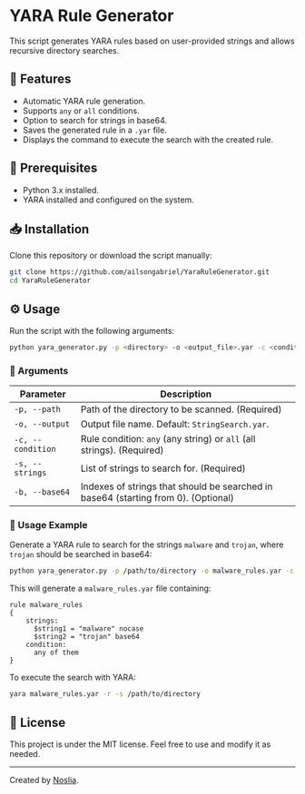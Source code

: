 # YARA Rule Generator

This script generates YARA rules based on user-provided strings and allows recursive directory searches.

## 🚀 Features

- Automatic YARA rule generation.
- Supports `any` or `all` conditions.
- Option to search for strings in base64.
- Saves the generated rule in a `.yar` file.
- Displays the command to execute the search with the created rule.

## 📌 Prerequisites

- Python 3.x installed.
- YARA installed and configured on the system.

## 📥 Installation

Clone this repository or download the script manually:

```sh
git clone https://github.com/ailsongabriel/YaraRuleGenerator.git
cd YaraRuleGenerator
```

## ⚙️ Usage

Run the script with the following arguments:

```sh
python yara_generator.py -p <directory> -o <output_file>.yar -c <condition> -s <string1> <string2> ... [-b <base64_indexes>]
```

### 🔹 Arguments

| Parameter         | Description                                                                        |
| ----------------- | ---------------------------------------------------------------------------------- |
| `-p, --path`      | Path of the directory to be scanned. (Required)                                    |
| `-o, --output`    | Output file name. Default: `StringSearch.yar`.                                     |
| `-c, --condition` | Rule condition: `any` (any string) or `all` (all strings). (Required)              |
| `-s, --strings`   | List of strings to search for. (Required)                                          |
| `-b, --base64`    | Indexes of strings that should be searched in base64 (starting from 0). (Optional) |

### 🔹 Usage Example

Generate a YARA rule to search for the strings `malware` and `trojan`, where `trojan` should be searched in base64:

```sh
python yara_generator.py -p /path/to/directory -o malware_rules.yar -c any -s malware trojan -b 1
```

This will generate a `malware_rules.yar` file containing:

```yara
rule malware_rules
{
    strings:
      $string1 = "malware" nocase
      $string2 = "trojan" base64
    condition:
      any of them
}
```

To execute the search with YARA:

```sh
yara malware_rules.yar -r -s /path/to/directory
```

## 📝 License

This project is under the MIT license. Feel free to use and modify it as needed.

---

Created by [Noslia](https://github.com/ailsongabriel).

